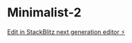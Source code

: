 # Minimalist-2

[Edit in StackBlitz next generation editor ⚡️](https://stackblitz.com/~/github.com/frosteer/Minimalist-2)